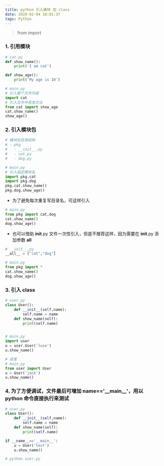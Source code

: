 ```yaml
---
title: python 引入模块 包 class
date: 2020-02-04 18:01:37
tags: Python
---
```


> from import

<!-- more -->

### 1. 引用模块

```python
# cat.py
def show_name():
	print('I am cat')

def show_age():
	print('My age is 10')

# main.py
# 引入整个文件内容
import cat
# 引入文件中具体方法
from cat import show_age
cat.show_name()
show_age()

```


### 2. 引入模块包

```python
# 模块包目录结构
# - pkg
#   - __init__.py
#   - cat.py
#   - dog.py

# main.py
# 引入指定模块名
import pkg.cat
import pkg.dog
pkg.cat.show_name()
pkg.dog.show_age()

```

- 为了避免每次重复写目录名，可这样引入

```python
# main.py
from pkg import cat,dog
cat.show_name()
dog.show_age()
```

- 也可以借助 __init__.py 文件一次性引入，但是不推荐这样，因为需要在 __init__.py 添加参数 __all__

```python
# __init__.py
__all__ = ["cat","dog"]

# main.py
from pkg import *
cat.show_name()
dog.show_age()

```


### 3. 引入 class

```python
# user.py
class User():
	def __init__(self,name):
		self.name = name
	def show_name(self):
		print(self.name)


# main.py
import user
u = user.User('luse')
u.show_name()

# 或者
# main.py
from user import User
u = User('jack')
u.show_name()

```


### 4. 为了方便调试，文件最后可增加 __name__=='\_\_main\_\_'，用以 python 命令直接执行来测试

```python
# user.py
class User():
	def __init__(self,name):
		self.name = name
	def show_name(self):
		print(self.name)

if __name__=='__main__':
	u = User('test')
	u.show_name()

# python user.py
```